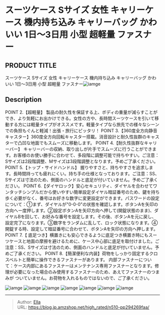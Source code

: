 # スーツケース Sサイズ 女性 キャリーケース 機内持ち込み キャリーバッグ かわいい  1日〜3日用 小型 超軽量 ファスナー


## PRODUCT TITLE 

スーツケース Sサイズ 女性 キャリーケース 機内持ち込み キャリーバッグ かわいい  1日〜3日用 小型 超軽量 ファスナー![iamge](https://b2bfiles1.gigab2b.cn/image/wkseller/302/20220821_17ce64553bc55ecd0821ecfbadb42fa5.jpg)

## Description

POINT 2.【超軽量】 製品の耐久性を保証する上、ボディの重量が減らすことができ、より気軽にお出かけできる。女性の方や、長時間スーツケースを引いて移動する方には軽量タイプがオススメです。軽量タイプなら旅先での様々なシーンでの負担もぐんと軽減！出張・旅行にピッタリ！
POINT 3.【360度全方向静音キャスター】360度全方向回転キャスター搭載。消音設計と耐久性抜群のキャスターで凸凹な地面でもスムーズに移動します。
POINT 4.【耐久性抜群なキャリーバー】 キャリーバーの収納、取り出しが片手でスムーズに行うことができます。お客様のお使い勝手に合わせて、多段階に調整可能で持ちやすい。ご注意：Sサイズは2段階調整、Mサイズは3段階調整となります。予めご了承ください。
POINT 5.【トップ・サイドハンドル】 握りやすさと、持ちやすさを追求します。長時間持っても疲れにくい。持ち手の仕様となっております。ご注意：SS、Sサイズは寸法のため、側面のハンドルと底足が付いていません。予めご了承ください。
POINT 6.【ダイヤロック】安心セキュリティ、ダイヤルを合わせてワンタッチシンプルだから使いやすい簡単設定ダイヤル暗証番号のため、鍵を持ち歩く必要がなく、番号はお好きな数字に変更設定ができます。パスワードの設定について：①まず、ダイヤルが&#34;0-0-0&#34;の状態を確認します。ボタンAを矢印の方向へー度押します。②設定ボタンAを矢印方向へ押して(開錠状態のまま)、ダイヤルBを回して、お好みな番号を設定します。その後、ボタンAを元に戻し、設定完了になります。③数字をランダムに乱して、ロック状態になります。④開錠する時、設定して暗証番号に合わせて、ボタンAを矢印の方向へ押します。
POINT 7.【 底足つき】横置きにも安心できるように底足つき横置き時にもスーツケースと地面の摩擦を避けるために、ケース中心部に底足を取付けました。ご注意：SS、Sサイズは寸法のため、側面のハンドルと底足が付いていません。予めご了承ください。
POINT 8.【簡潔便利な内装】荷物をしっかり固定するクロスベルトと簡単に操作できるファスナーがあります。
内部ファスナーについて：ケース内部にあるファスナーはメンテナンス専用ファスナーとなります。修理が必要になった場合のみ使用するファスナーのため、あえてファスナーのつまみが ついていません。お荷物を入れるものではないので、ご了承ください。



![iamge](https://b2bfiles1.gigab2b.cn/image/wkseller/302/20230105_db8ca583ae39b3e2735da0631eae0cb5.jpg)
![iamge](https://b2bfiles1.gigab2b.cn/image/wkseller/302/20220821_7adfd6165f1b25a6a63a6bbc42c01b5c.jpg)
![iamge](https://b2bfiles1.gigab2b.cn/image/wkseller/302/20220821_030e5c284ffcd2e827b4ce7e88aaac17.jpg)
![iamge](https://b2bfiles1.gigab2b.cn/image/wkseller/302/20220821_bd828ef0f0c025ddc6c33270a103746b.jpg)
![iamge](https://b2bfiles1.gigab2b.cn/image/wkseller/302/20220821_823db0d53c1dd6de2e82187311835bcc.jpg)
![iamge](https://b2bfiles1.gigab2b.cn/image/wkseller/302/20220821_b79f89b7cffcf5752348d1968e422987.jpg)
![iamge](https://b2bfiles1.gigab2b.cn/image/wkseller/302/20220821_34d91f1e4568f13b7f82b654b704b0bc.jpg)


---

> Author: [Ella](https://blog.jp.amzshop.net/)  
> URL: https://blog.jp.amzshop.net/high_rated/n510-pp294269faa/  

